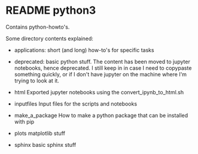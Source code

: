 # README python3 #

Contains python-howto's.

Some directory contents explained:

- applications:
	short (and long) how-to's for specific tasks
	
- deprecated:
	basic python stuff. The content has been moved to jupyter notebooks, hence deprecated.
	I still keep in in case I need to copypaste something quickly, or if I don't have jupyter on the
	machine where I'm trying to look at it.
	
- html
	Exported jupyter notebooks using the convert_ipynb_to_html.sh
	
- inputfiles
	Input files for the scripts and notebooks
	
- make_a_package
	How to make a python package that can be installed with pip
	
- plots
	matplotlib stuff
	
- sphinx
	basic sphinx stuff



